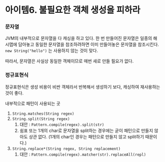 # 아이템6. 불필요한 객체 생성을 피하라

### 문자열

JVM의 내부적으로 문자열을 다 캐싱을 하고 있다.
한 번 만들어진 문자열은 일종의 해시맵에 담아놓고 동일한 문자열을 참조하려하면 이미 만들어놓은 문자열을 참조시킨다.
`new String("hello")` 는 사용하지 않는 것이 맞다.

따라서, 문자열은 사실상 동일한 객체이므로 매번 새로 만들 필요가 없다.

### 정규표현식

정규표현식은 생성 비용이 비싼 객체라서 반복해서 생성하기 보다, 캐싱하여 재사용하는 것이 좋다.

내부적으로 패턴이 사용되는 곳

1. `String.matches(String regex)`
2. `String.split(String regex)`
   1. 대안 : `Pattern.compile(regex).split(str)`
   2. 쉼표 또는 1개의 char로 문자열을 split하는 경우에는 굳이 패턴으로 만들지 않아도 상관 없다. (1개의 char인 경우는 패턴으로 만들지 않고 split하기 때문이다.)
3. `String.replace*(String regex, String replacement)`
   1. 대안 : `Pattern.compile(regex).matcher(str).replaceAll(repl)`
